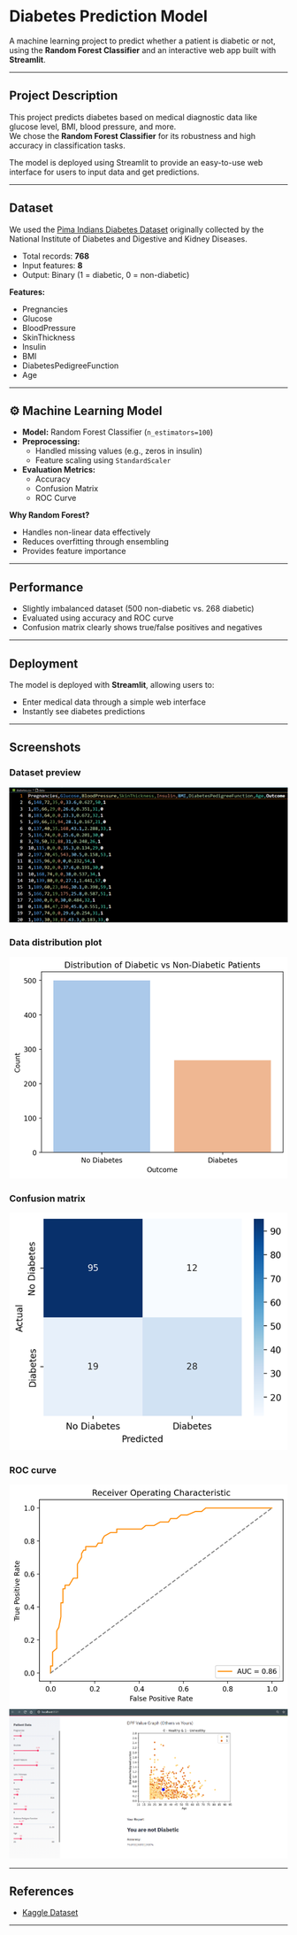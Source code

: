 # Diabetes Prediction Model

A machine learning project to predict whether a patient is diabetic or not, using the **Random Forest Classifier** and an interactive web app built with **Streamlit**.

---

## **Project Description**
This project predicts diabetes based on medical diagnostic data like glucose level, BMI, blood pressure, and more.  
We chose the **Random Forest Classifier** for its robustness and high accuracy in classification tasks.

The model is deployed using Streamlit to provide an easy-to-use web interface for users to input data and get predictions.

---

## **Dataset**
We used the [Pima Indians Diabetes Dataset](https://www.kaggle.com/datasets/uciml/pima-indians-diabetes-database) originally collected by the National Institute of Diabetes and Digestive and Kidney Diseases.

- Total records: **768**
- Input features: **8**
- Output: Binary (1 = diabetic, 0 = non-diabetic)

**Features:**
- Pregnancies
- Glucose
- BloodPressure
- SkinThickness
- Insulin
- BMI
- DiabetesPedigreeFunction
- Age

---

## ⚙ **Machine Learning Model**
- **Model:** Random Forest Classifier (`n_estimators=100`)
- **Preprocessing:**
  - Handled missing values (e.g., zeros in insulin)
  - Feature scaling using `StandardScaler`
- **Evaluation Metrics:**
  - Accuracy
  - Confusion Matrix
  - ROC Curve

**Why Random Forest?**
- Handles non-linear data effectively
- Reduces overfitting through ensembling
- Provides feature importance

---

## **Performance**
- Slightly imbalanced dataset (500 non-diabetic vs. 268 diabetic)
- Evaluated using accuracy and ROC curve
- Confusion matrix clearly shows true/false positives and negatives

---

## **Deployment**
The model is deployed with **Streamlit**, allowing users to:
- Enter medical data through a simple web interface
- Instantly see diabetes predictions

---

## **Screenshots**

### Dataset preview
![Dataset preview](images/1.PNG)

### Data distribution plot
![Data distribution plot](images/2.PNG)

### Confusion matrix
![Confusion matrix](images/3.PNG)

### ROC curve
![ROC curve](images/5.PNG)
![ROC curve](images/4.PNG)

---

## **References**
- [Kaggle Dataset](https://www.kaggle.com/datasets/uciml/pima-indians-diabetes-database)

---


